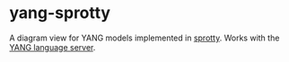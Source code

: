 # yang-sprotty

A diagram view for YANG models implemented in [sprotty](https://github.com/theia-ide/sprotty). Works with the [YANG language server](https://github.com/theia-ide/yang-lsp).
